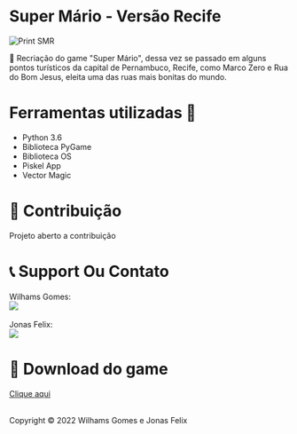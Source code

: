 # Super Mário - Versão Recife

![Print SMR](https://user-images.githubusercontent.com/71606861/148633422-8f9e71e6-5b50-44ee-a194-b5a13be76e22.jpg)

🤩 Recriação do game "Super Mário", dessa vez se passado em alguns pontos turísticos da capital de Pernambuco, Recife, como Marco Zero e Rua do Bom Jesus, eleita uma das ruas mais bonitas do mundo.

# Ferramentas utilizadas 🚀
- Python 3.6
- Biblioteca PyGame
- Biblioteca OS
- Piskel App
- Vector Magic

# 🤝 Contribuição
Projeto aberto a contribuição

# 📞 Support Ou Contato
Wilhams Gomes:<br>
<a href="https://www.linkedin.com/in/wilhamsgomes/" target="_blank"><img src="https://img.shields.io/badge/-LinkedIn-%230077B5?style=for-the-badge&logo=linkedin&logoColor=white"></a> 
<br>  
Jonas Felix:<br>
<a href="https://www.linkedin.com/in/jonas-felix-souza/" target="_blank"><img src="https://img.shields.io/badge/-LinkedIn-%230077B5?style=for-the-badge&logo=linkedin&logoColor=white"></a> 

# 🥰 Download do game
<a href="https://www.mediafire.com/file/8vbkczksmsii9y9/Super-Recife.rar/file">Clique aqui</a>

<br>
Copyright © 2022 Wilhams Gomes e Jonas Felix
